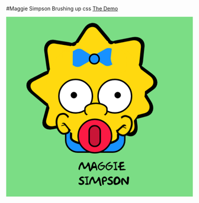#Maggie Simpson
Brushing up css [The Demo](http://www.juantorres.co/projects/maggie)

![Maggie Picture](maggi-shot.PNG)